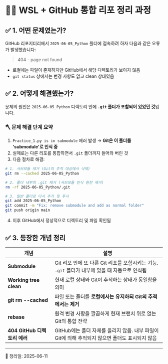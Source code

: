 # 🧑‍💻 WSL + GitHub 통합 리포 정리 과정

## ✅ 1. 어떤 문제였는가?

GitHub 리포지터리에서 `2025-06-05_Python` 폴더에 접속하려 하자 다음과 같은 오류가 발생했습니다:

> 404 - page not found

- 로컬에는 파일이 존재하지만 GitHub에서 해당 디렉토리가 보이지 않음
- `git status` 상에서는 변경 사항도 없고 clean 상태였음

## ✅ 2. 어떻게 해결했는가?

문제의 원인은 `2025-06-05_Python` 디렉토리 안에 **`.git` 폴더가 포함되어 있었던 것**입니다.

### 🪓 문제 해결 단계 요약

1. `Practice_1.py is in submodule` 에러 발생 → **Git은 이 폴더를 'submodule'로 인식 중**
2. 실제로는 다른 리포를 통합하면서 `.git` 폴더까지 들어와 버린 것
3. 다음 절차로 해결:

```bash
# 1. 서브모듈 제거 (Git의 추적 대상에서 삭제)
git rm --cached 2025-06-05_Python

# 2. 폴더 내부의 .git 제거 (서브모듈 인식 원천 제거)
rm -rf 2025-06-05_Python/.git

# 3. 일반 폴더로 다시 추가 및 푸시
git add 2025-06-05_Python
git commit -m "Fix: remove submodule and add as normal folder"
git push origin main
```

4. 이후 GitHub에서 정상적으로 디렉토리 및 파일 확인됨

## ✅ 3. 등장한 개념 정리

| 개념 | 설명 |
|------|------|
| **Submodule** | Git 리포 안에 또 다른 Git 리포를 포함시키는 기능. `.git` 폴더가 내부에 있을 때 자동으로 인식됨 |
| **Working tree clean** | 현재 로컬 상태와 Git이 추적하는 상태가 동일함을 의미 |
| **git rm --cached** | 파일 또는 폴더를 **로컬에서는 유지하되 Git의 추적에서는 제거** |
| **rebase** | 원격 변경 사항을 깔끔하게 현재 브랜치 위로 얹는 Git의 통합 전략 |
| **404 GitHub 디렉토리 에러** | GitHub에는 폴더 자체를 올리지 않음. 내부 파일이 Git에 의해 추적되지 않으면 폴더도 표시되지 않음 |

---

📅 정리일: 2025-06-11

